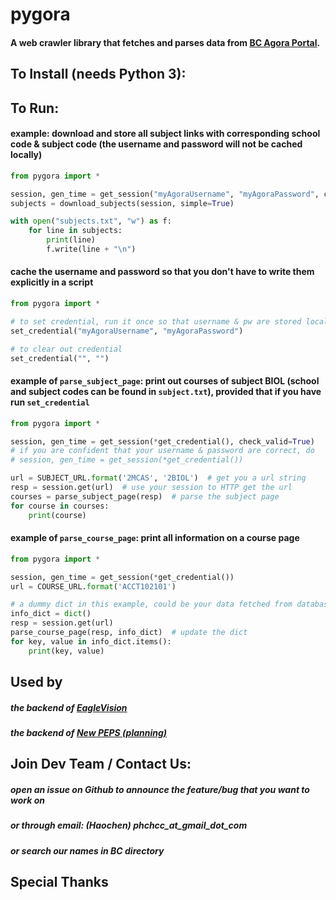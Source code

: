# pygora
#### A web crawler library that fetches and parses data from [BC Agora Portal](https://services.bc.edu/commoncore/myservices.do).

## To Install (needs Python 3):

## To Run:
#### example: download and store all subject links with corresponding school code & subject code (the username and password will not be cached locally)
```python
from pygora import *

session, gen_time = get_session("myAgoraUsername", "myAgoraPassword", check_valid=True)
subjects = download_subjects(session, simple=True)

with open("subjects.txt", "w") as f:
    for line in subjects:
        print(line)
        f.write(line + "\n")
```

#### cache the username and password so that you don't have to write them explicitly in a script
```python
from pygora import *

# to set credential, run it once so that username & pw are stored locally
set_credential("myAgoraUsername", "myAgoraPassword")

# to clear out credential
set_credential("", "")

```

#### example of `parse_subject_page`: print out courses of subject BIOL (school and subject codes can be found in `subject.txt`), provided that if you have run `set_credential`
```python
from pygora import *

session, gen_time = get_session(*get_credential(), check_valid=True)
# if you are confident that your username & password are correct, do
# session, gen_time = get_session(*get_credential())

url = SUBJECT_URL.format('2MCAS', '2BIOL')  # get you a url string
resp = session.get(url)  # use your session to HTTP get the url
courses = parse_subject_page(resp)  # parse the subject page
for course in courses:
    print(course)

```


#### example of `parse_course_page`: print all information on a course page
```python
from pygora import *

session, gen_time = get_session(*get_credential())
url = COURSE_URL.format('ACCT102101')

# a dummy dict in this example, could be your data fetched from database
info_dict = dict()
resp = session.get(url)
parse_course_page(resp, info_dict)  # update the dict
for key, value in info_dict.items():
    print(key, value)

```

## Used by
##### the backend of [EagleVision](http://www.eaglevisionapp.com/)
##### the backend of [New PEPS (planning)]()

## Join Dev Team / Contact Us:
##### open an issue on Github to announce the feature/bug that you want to work on
##### or through email: (Haochen) phchcc_at_gmail_dot_com 
##### or search our names in BC directory

## Special Thanks
